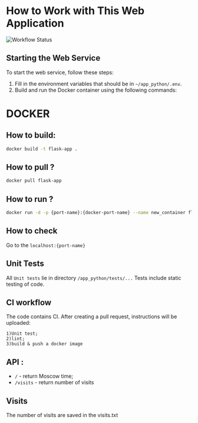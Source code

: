 # How to Work with This Web Application

![Workflow Status](https://github.com/Uzifam/S24-core-course-labs/actions/workflows/7980088734/badge.svg)

## Starting the Web Service

To start the web service, follow these steps:

1. Fill in the environment variables that should be in `~/app_python/.env`.
2. Build and run the Docker container using the following commands:


# DOCKER
## How to build:
```bash
docker build -t flask-app .
```
## How to pull ?
```bash
docker pull flask-app
```
## How to run ?
```bash
docker run -d -p {port-name}:{docker-port-name} --name new_container flask-app
```

## How to check
Go to the `localhost:{port-name}`


## Unit Tests
All `Unit tests` lie in directory `/app_python/tests/...`
Tests include static testing of code. 

## CI workflow
The code contains CI. After creating a pull request, instructions will be uploaded:

```
1)Unit test;
2)lint;
3)build & push a docker image
```


## API :
* `/` - return Moscow time;
* `/visits` - return number of visits

## Visits
The number of visits are saved in the visits.txt